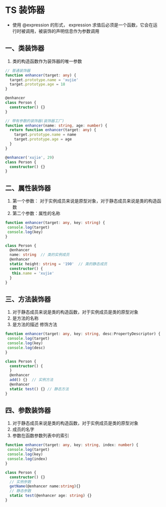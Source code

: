 # TS 装饰器

* 使用 @expression 的形式， expression 求值后必须是一个函数，它会在运行时被调用，被装饰的声明信息作为参数调用

## 一、类装饰器

1. 类的构造函数作为装饰器的唯一参数

```ts
// 普通装饰器
function enhancer(target: any) {
  target.prototype.name = 'xujie'
  target.prototype.age = 18
}

@enhancer
class Person {
  constructor() {}
}

// 带有参数的装饰器(装饰器工厂)
function enhancer(name: string, age: number) {
  return function enhancer(target: any) {
    target.prototype.name = name
    target.prototype.age = age
  }
}

@enhancer('xujie', 29)
class Person {
  constructor() {}
}
```

## 二、属性装饰器

1. 第一个参数： 对于实例成员来说是原型对象，对于静态成员来说是类的构造函数
2. 第二个参数：属性的名称

```ts
function enhancer(target: any, key: string) {
 console.log(target)
 console.log(key)
}

class Person {
  @enhancer
  name: string  // 类的实例成员
  @enhancer
  static height: string = '190'  // 类的静态成员
  constructor() {
   this.name = 'xujie'
  }
}
```

## 三、方法装饰器

1. 对于静态成员来说是类的构造函数，对于实例成员是类的原型对象
2. 是方法的名称
3. 是方法的描述 修饰方法

```ts
function enhancer(target: any, key: string, desc:PropertyDescriptor) {
 console.log(target)
 console.log(key)
 console.log(desc)
}

class Person {
  constructor() {
  }
  @enhancer
  add() {}  // 实例方法
  @enhancer
  static test() {} // 静态方法
}
```

## 四、参数装饰器

1. 对于静态成员来说是类的构造函数，对于实例成员是类的原型对象
2. 成员的名字
3. 参数在函数参数列表中的索引

```ts
function enhancer(target: any, key: string, index: number) {
 console.log(target)
 console.log(key)
 console.log(index)
}

class Person {
  constructor() {}
  // 实例参数
  getName(@enhancer name:string){} 
  // 静态参数
  static test(@enhancer age: string) {}
}
```

